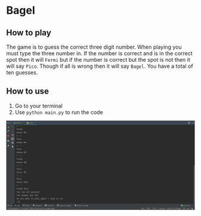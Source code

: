 # Bagel

## How to play
The game is to guess the correct three digit number. When playing you must type the three number in. If the number is correct and is in the correct spot then it will `Fermi` but if the number is correct but the spot is not then it will say `Pico`. Though if all is wrong then it will say `Bagel`. You have a total of ten guesses.
## How to use
1. Go to your terminal
2. Use `python main.py` to run the code

![example](images/img.png)

